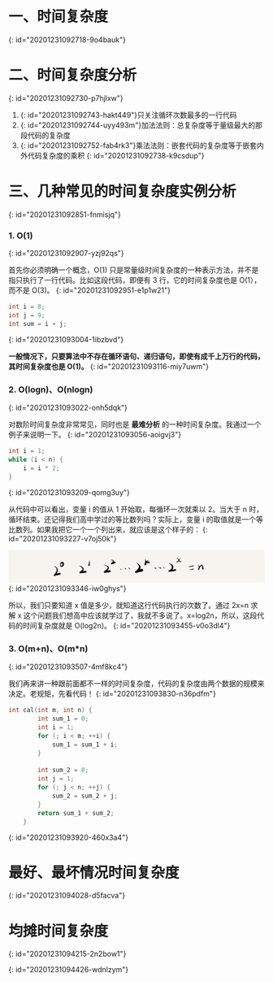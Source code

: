 # 一、时间复杂度
{: id="20201231092718-9o4bauk"}

# 二、时间复杂度分析
{: id="20201231092730-p7hjlxw"}

1. {: id="20201231092743-hakt449"}只关注循环次数最多的一行代码
2. {: id="20201231092744-uyy493m"}加法法则：总复杂度等于量级最大的那段代码的复杂度
3. {: id="20201231092752-fab4rk3"}乘法法则：嵌套代码的复杂度等于嵌套内外代码复杂度的乘积
{: id="20201231092738-k9csdup"}

# 三、几种常见的时间复杂度实例分析
{: id="20201231092851-fnmisjq"}

### 1. O(1)
{: id="20201231092907-yzj92qs"}

首先你必须明确一个概念，O(1) 只是常量级时间复杂度的一种表示方法，并不是指只执行了一行代码。比如这段代码，即便有 3 行，它的时间复杂度也是 O(1），而不是 O(3)。
{: id="20201231092951-e1p1w21"}

```c
int i = 8;
int j = 9;
int sum = i + j;
```
{: id="20201231093004-1ibzbvd"}

**一般情况下，只要算法中不存在循环语句、递归语句，即使有成千上万行的代码，其时间复杂度也是 Ο(1)。**
{: id="20201231093116-miy7uwm"}

### 2. O(logn)、O(nlogn)
{: id="20201231093022-onh5dqk"}

对数阶时间复杂度非常常见，同时也是 **最难分析** 的一种时间复杂度。我通过一个例子来说明一下。
{: id="20201231093056-aoigvj3"}

```c
int i = 1;
while (i < n) {
    i = i * 2;
}
```
{: id="20201231093209-qomg3uy"}

从代码中可以看出，变量 i 的值从 1 开始取，每循环一次就乘以 2。当大于 n 时，循环结束。还记得我们高中学过的等比数列吗？实际上，变量 i 的取值就是一个等比数列。如果我把它一个一个列出来，就应该是这个样子的：
{: id="20201231093227-v7oj50k"}

![9b1c88264e7a1a20b5954be9bc4bec9a.jpg](assets/20201231093453-ehignrf-9b1c88264e7a1a20b5954be9bc4bec9a.jpg)
{: id="20201231093346-iw0ghys"}

所以，我们只要知道 x 值是多少，就知道这行代码执行的次数了。通过 2x=n 求解 x 这个问题我们想高中应该就学过了，我就不多说了。x=log2n，所以，这段代码的时间复杂度就是 O(log2n)。
{: id="20201231093455-v0o3dl4"}

### 3. O(m+n)、O(m*n)
{: id="20201231093507-4mf8kc4"}

我们再来讲一种跟前面都不一样的时间复杂度，代码的复杂度由两个数据的规模来决定。老规矩，先看代码！
{: id="20201231093830-n36pdfm"}

```c
int cal(int m, int n) {
        int sum_1 = 0;
        int i = 1;
        for (; i < m; ++i) {
            sum_1 = sum_1 + i;
        }

        int sum_2 = 0;
        int j = 1;
        for (; j < n; ++j) {
            sum_2 = sum_2 + j;
        }
        return sum_1 + sum_2;
    }
```
{: id="20201231093920-460x3a4"}

# 最好、最坏情况时间复杂度
{: id="20201231094028-d5facva"}

# 均摊时间复杂度
{: id="20201231094215-2n2bow1"}

{: id="20201231094426-wdnlzym"}
